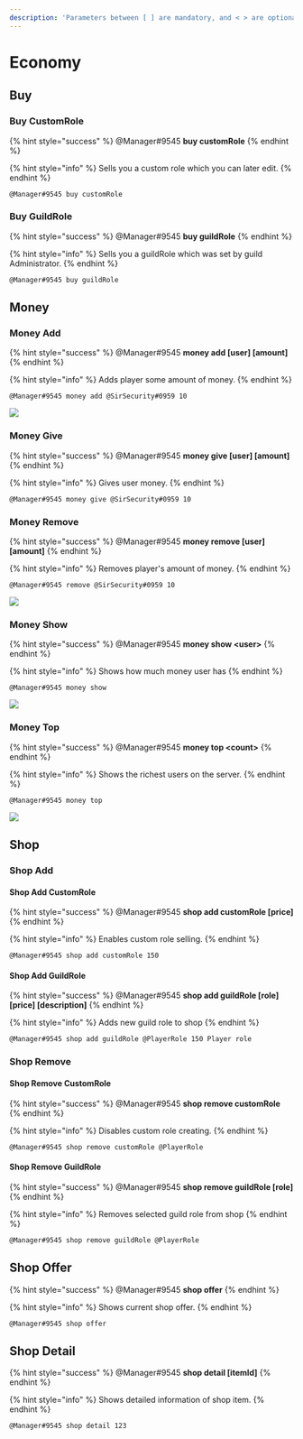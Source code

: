 ```yaml
---
description: 'Parameters between [ ] are mandatory, and < > are optional.'
---
```


# Economy

## Buy

### Buy CustomRole

{% hint style="success" %}
@Manager\#9545 **buy customRole**
{% endhint %}

{% hint style="info" %}
Sells you a custom role which you can later edit.
{% endhint %}

```text
@Manager#9545 buy customRole
```

### Buy GuildRole

{% hint style="success" %}
@Manager\#9545 **buy guildRole**
{% endhint %}

{% hint style="info" %}
Sells you a guildRole which was set by guild Administrator.
{% endhint %}

```text
@Manager#9545 buy guildRole
```

## Money

### Money Add

{% hint style="success" %}
@Manager\#9545 **money add \[user\] \[amount\]**
{% endhint %}

{% hint style="info" %}
Adds player some amount of money.
{% endhint %}

```text
@Manager#9545 money add @SirSecurity#0959 10
```

![](../.gitbook/assets/moneyadd.PNG)

### Money Give

{% hint style="success" %}
@Manager\#9545 **money give \[user\] \[amount\]**
{% endhint %}

{% hint style="info" %}
Gives user money.
{% endhint %}

```text
@Manager#9545 money give @SirSecurity#0959 10
```

### Money Remove

{% hint style="success" %}
@Manager\#9545 **money remove \[user\] \[amount\]**
{% endhint %}

{% hint style="info" %}
Removes player's amount of money.
{% endhint %}

```text
@Manager#9545 remove @SirSecurity#0959 10
```

![](../.gitbook/assets/moneyremove.PNG)

### Money Show

{% hint style="success" %}
@Manager\#9545 **money show &lt;user&gt;**
{% endhint %}

{% hint style="info" %}
Shows how much money user has
{% endhint %}

```text
@Manager#9545 money show
```

![](../.gitbook/assets/moneyshow.PNG)

### Money Top

{% hint style="success" %}
@Manager\#9545 **money top &lt;count&gt;**
{% endhint %}

{% hint style="info" %}
Shows the richest users on the server.
{% endhint %}

```text
@Manager#9545 money top
```

![](../.gitbook/assets/moneytop.PNG)

## Shop

### Shop Add

#### Shop Add CustomRole

{% hint style="success" %}
@Manager\#9545 **shop add customRole \[price\]**
{% endhint %}

{% hint style="info" %}
Enables custom role selling.
{% endhint %}

```text
@Manager#9545 shop add customRole 150
```

#### Shop Add GuildRole

{% hint style="success" %}
@Manager\#9545 **shop add guildRole \[role\] \[price\] \[description\]**
{% endhint %}

{% hint style="info" %}
Adds new guild role to shop
{% endhint %}

```text
@Manager#9545 shop add guildRole @PlayerRole 150 Player role
```

### Shop Remove

#### Shop Remove CustomRole

{% hint style="success" %}
@Manager\#9545 **shop remove customRole**
{% endhint %}

{% hint style="info" %}
Disables custom role creating.
{% endhint %}

```text
@Manager#9545 shop remove customRole @PlayerRole
```

#### Shop Remove GuildRole

{% hint style="success" %}
@Manager\#9545 **shop remove guildRole \[role\]**
{% endhint %}

{% hint style="info" %}
Removes selected guild role from shop
{% endhint %}

```text
@Manager#9545 shop remove guildRole @PlayerRole
```

## Shop Offer

{% hint style="success" %}
@Manager\#9545 **shop offer**
{% endhint %}

{% hint style="info" %}
Shows current shop offer.
{% endhint %}

```text
@Manager#9545 shop offer
```

## Shop Detail

{% hint style="success" %}
@Manager\#9545 **shop detail \[itemId\]**
{% endhint %}

{% hint style="info" %}
Shows detailed information of shop item.
{% endhint %}

```text
@Manager#9545 shop detail 123
```

